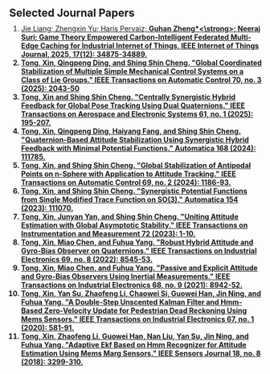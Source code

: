 <h1 id="publication"></h1>

<h2 style="margin: 80px 0px 10px;">Selected Journal Papers</h2>


<ol style="margin:0 0 5px;">
  <li><a href="https://ieeexplore.ieee.org/abstract/document/11075850"><autocolor>Jie Liang; Zhengxin Yu; Haris Pervaiz; <strong>Guhan Zheng*<\strong>; Neeraj Suri; Game Theory Empowered Carbon-Intelligent Federated Multi-Edge Caching for Industrial Internet of Things, <strong>IEEE Internet of Things Journal<strong>, 2025, 17(12): 34875-34889.</autocolor></a></li>


    
  <li><a href="https://ieeexplore.ieee.org/document/10735354"><autocolor><strong>Tong, Xin</strong>, Qingpeng Ding, and Shing Shin Cheng. "Global Coordinated Stabilization of Multiple Simple Mechanical Control Systems on a Class of Lie Groups." IEEE Transactions on Automatic Control 70, no. 3 (2025): 2043-50</autocolor></a></li>
  <li><a href="https://ieeexplore.ieee.org/document/10645234"><autocolor><strong>Tong, Xin</strong> and Shing Shin Cheng. "Centrally Synergistic Hybrid Feedback for Global Pose Tracking Using Dual Quaternions." IEEE Transactions on Aerospace and Electronic Systems 61, no. 1 (2025): 195-207.</autocolor></a></li>
  <li><a href="https://doi.org/10.1016/j.automatica.2024.111785"><autocolor><strong>Tong, Xin</strong>, Qingpeng Ding, Haiyang Fang, and Shing Shin Cheng. "Quaternion-Based Attitude Stabilization Using Synergistic Hybrid Feedback with Minimal Potential Functions." Automatica 168 (2024): 111785.</autocolor></a></li>
  <li><a href="https://doi.org/10.1109/tac.2023.3281341"><autocolor><strong>Tong, Xin</strong>, and Shing Shin Cheng. "Global Stabilization of Antipodal Points on n-Sphere with Application to Attitude Tracking." IEEE Transactions on Automatic Control 69, no. 2 (2024): 1186-93.</autocolor></a></li>
  <li><a href="https://doi.org/10.1016/j.automatica.2023.111070"><autocolor><strong>Tong, Xin</strong>, and Shing Shin Cheng. "Synergistic Potential Functions from Single Modified Trace Function on SO(3)." Automatica 154 (2023): 111070.</autocolor></a></li>
  <li><a href="https://doi.org/10.1109/tim.2023.3250233"><autocolor><strong>Tong, Xin</strong>, Junyan Yan, and Shing Shin Cheng. "Uniting Attitude Estimation with Global Asymptotic Stability." IEEE Transactions on Instrumentation and Measurement 72 (2023): 1-10.</autocolor></a></li>
  <li><a href="https://doi.org/10.1109/tie.2021.3108713"><autocolor><strong>Tong, Xin</strong>, Miao Chen, and Fuhua Yang. "Robust Hybrid Attitude and Gyro-Bias Observer on Quaternions." IEEE Transactions on Industrial Electronics 69, no. 8 (2022): 8545-53.</autocolor></a></li>
  <li><a href="https://doi.org/10.1109/tie.2020.3018061"><autocolor><strong>Tong, Xin</strong>, Miao Chen, and Fuhua Yang. "Passive and Explicit Attitude and Gyro-Bias Observers Using Inertial Measurements." IEEE Transactions on Industrial Electronics 68, no. 9 (2021): 8942-52.</autocolor></a></li>
  <li><a href="https://doi.org/10.1109/tie.2019.2897550"><autocolor><strong>Tong, Xin</strong>, Yan Su, Zhaofeng Li, Chaowei Si, Guowei Han, Jin Ning, and Fuhua Yang. "A Double-Step Unscented Kalman Filter and Hmm-Based Zero-Velocity Update for Pedestrian Dead Reckoning Using Mems Sensors." IEEE Transactions on Industrial Electronics 67, no. 1 (2020): 581-91.</autocolor></a></li>
  <li><a href="https://doi.org/10.1109/jsen.2017.2787578"><autocolor><strong>Tong, Xin</strong>, Zhaofeng Li, Guowei Han, Nan Liu, Yan Su, Jin Ning, and Fuhua Yang. "Adaptive Ekf Based on Hmm Recognizer for Attitude Estimation Using Mems Marg Sensors." IEEE Sensors Journal 18, no. 8 (2018): 3299-310.</autocolor></a></li>
</ol>
